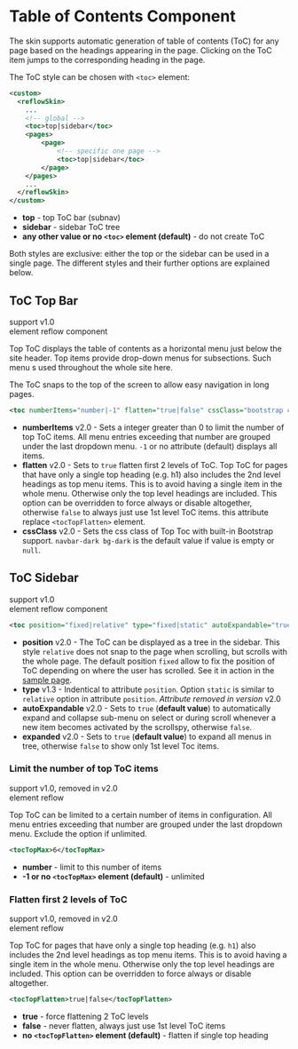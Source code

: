 # Table of Contents Component

The skin supports automatic generation of table of contents (ToC) for any page based on the headings appearing in the page. Clicking on the ToC item jumps to the corresponding heading in the page.

The ToC style can be chosen with `<toc>` element:

```xml
<custom>
  <reflowSkin>
    ...
    <!-- global -->
    <toc>top|sidebar</toc>
    <pages>
        <page>
            <!-- specific one page -->
            <toc>top|sidebar</toc>
        </page>
    </pages>
    ...
  </reflowSkin>
</custom>
```

- **top** - top ToC bar (subnav)
- **sidebar** - sidebar ToC tree
- **any other value or no `<toc>` element (default)** - do not create ToC

Both styles are exclusive: either the top or the sidebar can be used in a single page. The
different styles and their further options are explained below.

## ToC Top Bar

support <span class="badge badge-primary">v1.0</span><br/>
element <span class="badge badge-secondary">reflow</span> <span class="badge badge-info">component</span>

Top ToC displays the table of contents as a horizontal menu just below the site header. Top items provide drop-down menus for subsections. Such menu s used throughout the whole site here.

The ToC snaps to the top of the screen to allow easy navigation in long pages.

```xml
<toc numberItems="number|-1" flatten="true|false" cssClass="bootstrap classes">top</toc>
```

- **numberItems** <span class="badge badge-light">v2.0</span> -  Sets a integer greater than 0 to limit the number of top ToC items. All menu entries exceeding that number are grouped under the last dropdown menu. `-1` or no attribute (default) displays all items.
- **flatten** <span class="badge badge-light">v2.0</span> - Sets to `true` flatten first 2 levels of ToC. Top ToC for pages that have only a single top heading (e.g. h1) also includes the 2nd level headings as top menu items. This is to avoid having a single item in the whole menu. Otherwise only the top level headings are included. This option can be overridden to force always or disable altogether, otherwise `false` to always just use 1st level ToC items. this attribute replace `<tocTopFlatten>` element.
- **cssClass** <span class="badge badge-light">v2.0</span> - Sets the css class of Top Toc with built-in Bootstrap support. `navbar-dark bg-dark` is the default value if value is empty or `null`.

## ToC Sidebar

support <span class="badge badge-primary">v1.0</span><br/>
element <span class="badge badge-secondary">reflow</span> <span class="badge badge-info">component</span>

```xml
<toc position="fixed|relative" type="fixed|static" autoExpandable="true|false" expanded="true|false">sidebar</toc>
```

- **position** <span class="badge badge-light">v2.0</span> - The ToC can be displayed as a tree in the sidebar. This style `relative` does not snap to the page when scrolling, but scrolls with the whole page. The default position `fixed` allow to fix the position of ToC depending on where the user has scrolled. See it in action in the [sample page][toc-sidebar].
- **type** <span class="badge badge-light">v1.3</span> - Indentical to attribute `position`. Option `static` is similar to `relative` option in attribute `position`. _Attribute removed in version_ <span class="badge badge-light">v2.0</span>
- **autoExpandable** <span class="badge badge-light">v2.0</span> - Sets to `true` (**default value**) to automatically expand and collapse sub-menu on select or during scroll whenever a new item becomes activated by the scrollspy, otherwise `false`.
- **expanded** <span class="badge badge-light">v2.0</span> - Sets to `true` (**default value**) to expand all menus in tree, otherwise `false` to show only 1st level Toc items.

[toc-sidebar]: toc-sidebar.html

### Limit the number of top ToC items

support <span class="badge badge-primary">v1.0</span>, removed in <span class="badge badge-danger">v2.0</span><br/>
element <span class="badge badge-secondary">reflow</span><br/>

Top ToC can be limited to a certain number of items in configuration. All menu entries exceeding
that number are grouped under the last dropdown menu. Exclude the option if unlimited.

```xml
<tocTopMax>6</tocTopMax>
```

- **number** - limit to this number of items
- **-1 or no `<tocTopMax>` element (default)** - unlimited

### Flatten first 2 levels of ToC

support <span class="badge badge-primary">v1.0</span>, removed in <span class="badge badge-danger">v2.0</span><br/>
element <span class="badge badge-secondary">reflow</span><br/>

Top ToC for pages that have only a single top heading (e.g. `h1`) also includes the 2nd level
headings as top menu items. This is to avoid having a single item in the whole menu. Otherwise
only the top level headings are included. This option can be overridden to force always or
disable altogether.

```xml
<tocTopFlatten>true|false</tocTopFlatten>
```

- **true** - force flattening 2 ToC levels
- **false** - never flatten, always just use 1st level ToC items
- **no `<tocTopFlatten>` element (default)** - flatten if single top heading
